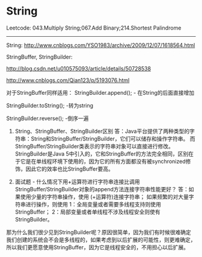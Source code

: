 # String

Leetcode: 043.Multiply String;067.Add Binary;214.Shortest Palindrome
_______________________________
String: http://www.cnblogs.com/YSO1983/archive/2009/12/07/1618564.html

StringBuffer, StringBuilder: 

http://blog.csdn.net/u010575093/article/details/50728538

http://www.cnblogs.com/Qian123/p/5193076.html

对于StringBuffer同样适用：
StringBuilder.append(); - 在String的后面直接增加

StringBuilder.toString(); -转为string

StringBuilder.reverse(); -倒序一遍

1. String、StringBuffer、StringBuilder区别 
答：Java平台提供了两种类型的字符串：String和StringBuffer/StringBuilder，它们可以储存和操作字符串。 
而StringBuffer/StringBuilder类表示的字符串对象可以直接进行修改。 
StringBuilder是Java 5中引入的，它和StringBuffer的方法完全相同，区别在于它是在单线程环境下使用的，因为它的所有方面都没有被synchronized修饰，因此它的效率也比StringBuffer要高。

2. 面试题 - 什么情况下用+运算符进行字符串连接比调用StringBuffer/StringBuilder对象的append方法连接字符串性能更好？ 
答：如果使用少量的字符串操作，使用 (+运算符)连接字符串； 
如果频繁的对大量字符串进行操作，则使用 
1：全局变量或者需要多线程支持则使用StringBuffer； 
2：局部变量或者单线程不涉及线程安全则使有StringBuilder。
 
那为什么我们很少见到StringBuilder呢？原因很简单，因为我们有时候很难确定我们创建的系统会不会是多线程的，如果考虑到以后扩展的可能性，则更难确定，所以我们更愿意使用StringBuffer，因为它是线程安全的，不用担心以后扩展。

